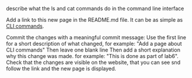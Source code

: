 describe what the ls and cat commands do in the command line interface



Add a link to this new page in the README.md file. It can be as simple as [CLI commands](docs/cli.md).

Commit the changes with a meaningful commit message:
Use the first line for a short description of what changed, for example: "Add a page about CLI commands"
Then leave one blank line
Then add a short explanation why this change was made. for example: "This is done as part of lab6".
Check that the changes are visible on the website, that you can see snd follow the link and the new page is displayed.

